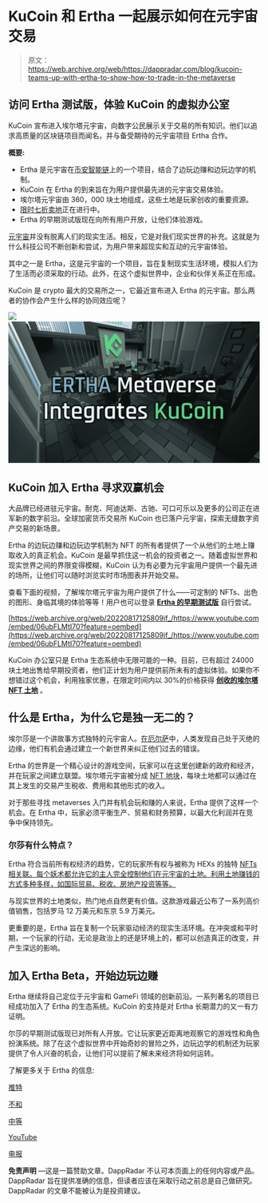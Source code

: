 # KuCoin 和 Ertha 一起展示如何在元宇宙交易

> 原文：<https://web.archive.org/web/https://dappradar.com/blog/kucoin-teams-up-with-ertha-to-show-how-to-trade-in-the-metaverse>

## 访问 Ertha 测试版，体验 KuCoin 的虚拟办公室

KuCoin 宣布进入埃尔塔元宇宙，向数字公民展示关于交易的所有知识。他们以追求高质量的区块链项目而闻名，并与备受期待的元宇宙项目 Ertha 合作。

**概要:**

*   Ertha 是元宇宙在[币安智能链](https://web.archive.org/web/20220817125809/https://dappradar.com/rankings/protocol/binance-smart-chain)上的一个项目，结合了边玩边赚和边玩边学的机制。
*   KuCoin 在 Ertha 的到来旨在为用户提供最先进的元宇宙交易体验。
*   埃尔塔元宇宙由 360，000 块土地组成，这些土地是玩家创收的重要资源。
*   [限时七折卖地](https://web.archive.org/web/20220817125809/https://ertha.link/PUsXR)正在进行中。
*   Ertha 的早期测试版现在向所有用户开放，让他们体验游戏。

[元宇宙](/web/20220817125809/https://dappradar.com/blog/what-is-the-metaverse/)并没有脱离人们的现实生活。相反，它是对我们现实世界的补充。这就是为什么科技公司不断创新和尝试，为用户带来超现实和互动的元宇宙体验。

其中之一是 Ertha，这是元宇宙的一个项目，旨在复制现实生活环境，模拟人们为了生活而必须采取的行动。此外，在这个虚拟世界中，企业和伙伴关系正在形成。

KuCoin 是 crypto 最大的交易所之一，它最近宣布进入 Ertha 的元宇宙。那么两者的协作会产生什么样的协同效应呢？

![](img/2538ef2d8acd5cca20f333930034dc99.png)![KuCoin office in Ertha](img/b853e7a30c14e54a05b3aef4bcce376c.png)

## KuCoin 加入 Ertha 寻求双赢机会

大品牌已经进驻元宇宙。耐克、阿迪达斯、古驰、可口可乐以及更多的公司正在进军新的数字前沿。全球加密货币交易所 KuCoin 也已落户元宇宙，探索无缝数字资产交易的新场景。

Ertha 的边玩边赚和边玩边学机制为 NFT 的所有者提供了一个从他们的土地上赚取收入的真正机会。KuCoin 是最早抓住这一机会的投资者之一。随着虚拟世界和现实世界之间的界限变得模糊，KuCoin 认为有必要为元宇宙用户提供一个最先进的场所，让他们可以随时浏览实时市场图表并开始交易。

查看下面的视频，了解埃尔塔元宇宙为用户提供了什么——可定制的 NFTs、出色的图形、身临其境的体验等等！用户也可以登录 [**Ertha 的早期测试版**](https://web.archive.org/web/20220817125809/https://ertha.link/client) 自行尝试。

[https://web.archive.org/web/20220817125809if_/https://www.youtube.com/embed/06ubFLMtI70?feature=oembed](https://web.archive.org/web/20220817125809if_/https://www.youtube.com/embed/06ubFLMtI70?feature=oembed)

KuCoin 办公室只是 Ertha 生态系统中无限可能的一种。目前，已有超过 24000 块土地出售给早期投资者，他们正计划为用户提供前所未有的虚拟体验。如果你不想错过这个机会，利用独家优惠，在限定时间内以 30%的价格获得 [**创收的埃尔塔 NFT 土地**](https://web.archive.org/web/20220817125809/https://ertha.link/PUsXR) 。

## 什么是 Ertha，为什么它是独一无二的？

埃尔莎是一个讲故事方式独特的元宇宙人。[在厄尔萨](https://web.archive.org/web/20220817125809/https://ertha.link/P9H8C)中，人类发现自己处于灭绝的边缘，他们有机会通过建立一个新世界来纠正他们过去的错误。

Ertha 的世界是一个精心设计的游戏空间，玩家可以在这里创建新的政府和经济，并在玩家之间建立联盟。埃尔塔元宇宙被分成 [NFT 地块](https://web.archive.org/web/20220817125809/https://ertha.link/PUsXR)，每块土地都可以通过在其上发生的交易产生税收、费用和其他形式的收入。

对于那些寻找 metaverses 入门并有机会玩和赚的人来说，Ertha 提供了这样一个机会。在 Ertha 中，玩家必须平衡生产、贸易和财务预算，以最大化利润并在竞争中保持领先。

### 尔莎有什么特点？

Ertha 符合当前所有权经济的趋势，它的玩家所有权与被称为 HEXs 的独特 [NFTs 相关联。每个妖术都允许它的主人完全控制他们在元宇宙的土地。利用土地赚钱的方式多种多样，如国际贸易、税收、房地产投资等等。](https://web.archive.org/web/20220817125809/https://ertha.link/PUsXR)

与现实世界的土地类似，热门地点自然更有价值。这款游戏最近公布了一系列高价值销售，包括罗马 12 万美元和东京 5.9 万美元。

更重要的是，Ertha 旨在复制一个玩家驱动经济的现实生活环境。在冲突或和平时期，一个玩家的行动，无论是政治上的还是环境上的，都可以创造真正的改变，并产生深远的影响。

## 加入 Ertha Beta，开始边玩边赚

Ertha 继续将自己定位于元宇宙和 GameFi 领域的创新前沿。一系列著名的项目已经成功加入了 Ertha 的生态系统。KuCoin 的支持是对 Ertha 长期潜力的又一有力证明。

尔莎的早期测试版现已对所有人开放。它让玩家更近距离地观察它的游戏性和角色扮演系统。除了在这个虚拟世界中开始奇妙的冒险之外，边玩边学的机制还为玩家提供了令人兴奋的机会，让他们可以提前了解未来经济将如何运转。

了解更多关于 Ertha 的信息:

[推特](https://web.archive.org/web/20220817125809/https://twitter.com/ErthaGame)

[不和](https://web.archive.org/web/20220817125809/https://discord.gg/ertha)

[中等](https://web.archive.org/web/20220817125809/https://erthium.medium.com/)

[YouTube](https://web.archive.org/web/20220817125809/https://www.youtube.com/c/ERTHAgame)

[电报](https://web.archive.org/web/20220817125809/https://t.me/erthagame)

**免责声明** —这是一篇赞助文章。DappRadar 不认可本页面上的任何内容或产品。DappRadar 旨在提供准确的信息，但读者应该在采取行动之前总是自己做研究。DappRadar 的文章不能被认为是投资建议。